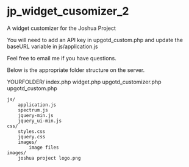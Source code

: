 # jp_widget_cusomizer_2
A widget customizer for the Joshua Project

You will need to add an API key in upgotd_custom.php and update the baseURL variable in js/application.js

Feel free to email me if you have questions.

Below is the appropriate folder structure on the server.

YOURFOLDER/
    index.php
    widget.php
    upgotd_customizer.php
    upgotd_custom.php
  
    js/
        application.js
        spectrum.js
        jquery-min.js
        jquery_ui-min.js
    css/
        styles.css
        jquery.css
        images/
            image files
    images/
        joshua project logo.png
